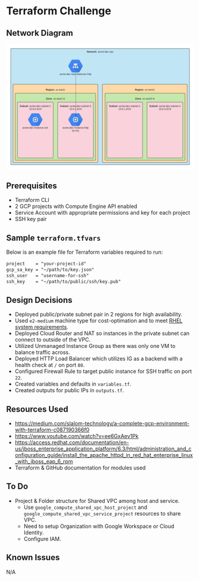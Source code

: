 # Terraform Challenge

## Network Diagram

![Alt text](/gcp-network-diagram.jpeg "GCP Network Diagram")

## Prerequisites

* Terraform CLI
* 2 GCP projects with Compute Engine API enabled
* Service Account with appropriate permissions and key for each project
* SSH key pair

## Sample `terraform.tfvars`

Below is an example file for Terraform variables required to run:

```
project    = "your-project-id"
gcp_sa_key = "~/path/to/key.json"
ssh_user   = "username-for-ssh"
ssh_key    = "~/path/to/public/ssh/key.pub"
```

## Design Decisions

* Deployed public/private subnet pair in 2 regions for high availability.
* Used `e2-medium` machine type for cost-optimation and to meet [RHEL system requirements](https://access.redhat.com/documentation/en-us/red_hat_enterprise_linux/8/html/performing_a_standard_rhel_installation/system-requirements-reference_installing-rhel#check-disk-and-memory-requirements_system-requirements-reference).
* Deployed Cloud Router and NAT so instances in the private subnet can connect to outside of the VPC.
* Utilized Unmanaged Instance Group as there was only one VM to balance traffic across.
* Deployed HTTP Load Balancer which utilizes IG as a backend with a health check at `/` on port `80`.
* Configured Firewall Rule to target public instance for SSH traffic on port `22`.
* Created variables and defaults in `variables.tf`.
* Created outputs for public IPs in `outputs.tf`.

## Resources Used

* https://medium.com/slalom-technology/a-complete-gcp-environment-with-terraform-c087190366f0
* https://www.youtube.com/watch?v=ee6GxAev1Pk
* https://access.redhat.com/documentation/en-us/jboss_enterprise_application_platform/6.3/html/administration_and_configuration_guide/install_the_apache_httpd_in_red_hat_enterprise_linux_with_jboss_eap_6_rpm
* Terraform & GitHub documentation for modules used

## To Do

* Project & Folder structure for Shared VPC among host and service.
    * Use `google_compute_shared_vpc_host_project` and `google_compute_shared_vpc_service_project` resources to share VPC.
    * Need to setup Organization with Google Workspace or Cloud Identity.
    * Configure IAM.

## Known Issues

N/A
